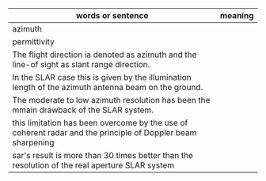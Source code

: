 
|words or sentence|meaning|
|---|---|
|azimuth||
|permittivity||
|The flight direction ia denoted as azimuth and the line-of sight as slant range direction.||
|In the SLAR case this is given by the illumination length of the azimuth antenna beam on the ground.||
|The moderate to low azimuth resolution has been the mmain drawback of the SLAR system.||
|this limitation has been overcome by the use of coherent radar and the principle of Doppler beam sharpening||
|sar's result is more than 30 times better than the resolution of the real aperture SLAR system||

